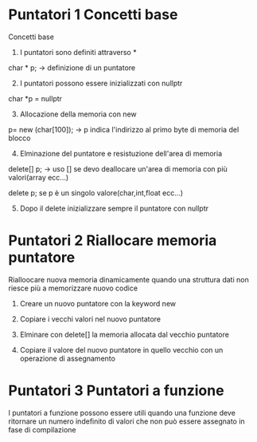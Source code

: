 # Puntatori 1 Concetti base
Concetti base

1) I puntatori sono definiti attraverso *

char * p; -> definizione di un puntatore

2) I puntatori possono essere inizializzati con nullptr

char *p = nullptr

3) Allocazione della memoria con new

p= new (char[100]); -> p indica l'indirizzo al primo byte di memoria del blocco

4) Elminazione del puntatore e resistuzione dell'area di memoria

delete[] p; -> uso [] se devo deallocare un'area di memoria con più valori(array ecc...)

delete p; se p è un singolo valore(char,int,float ecc...)

5) Dopo il delete inizializzare sempre il puntatore con nullptr

# Puntatori 2 Riallocare memoria puntatore

Rialloocare nuova memoria dinamicamente quando una struttura dati non riesce più a memorizzare nuovo codice


1) Creare un nuovo puntatore con la keyword new

2) Copiare i vecchi valori nel nuovo puntatore

3) Elminare con delete[] la memoria allocata dal vecchio puntatore

4) Copiare il valore del nuovo puntatore in quello vecchio con un operazione di assegnamento

# Puntatori 3 Puntatori a funzione

I puntatori a funzione possono essere utili quando una funzione deve ritornare un numero indefinito di valori che non può essere assegnato in fase di compilazione
